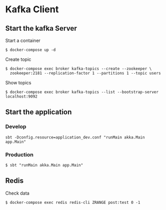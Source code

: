 # Kafka Client

## Start the kafka Server

Start a container
```
$ docker-compose up -d
```
Create topic
```
$ docker-compose exec broker kafka-topics --create --zookeeper \
  zookeeper:2181 --replication-factor 1 --partitions 1 --topic users
```

Show topics
```
$ docker-compose exec broker kafka-topics --list --bootstrap-server localhost:9092
```

## Start the application

### Develop
```
sbt -Dconfig.resource=application_dev.conf "runMain akka.Main app.Main"
```

### Production
```
$ sbt "runMain akka.Main app.Main"
```

## Redis
Check data
```
$ docker-compose exec redis redis-cli ZRANGE post:test 0 -1

```